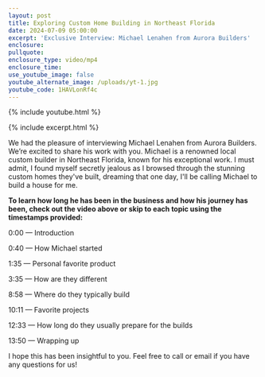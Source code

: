 ```yaml
---
layout: post
title: Exploring Custom Home Building in Northeast Florida
date: 2024-07-09 05:00:00
excerpt: 'Exclusive Interview: Michael Lenahen from Aurora Builders'
enclosure:
pullquote:
enclosure_type: video/mp4
enclosure_time:
use_youtube_image: false
youtube_alternate_image: /uploads/yt-1.jpg
youtube_code: 1HAVLonRf4c
---
```

{% include youtube.html %}

{% include excerpt.html %}

We  had the pleasure of interviewing Michael Lenahen from Aurora Builders. We’re excited to share his work with you. Michael is a renowned local custom builder in Northeast Florida, known for his exceptional work. I must admit, I found myself secretly jealous as I browsed through the stunning custom homes they've built, dreaming that one day, I'll be calling Michael to build a house for me.

**To learn how long he has been in the business and how his journey has been, check out the video above or skip to each topic using the timestamps provided:**

0:00 — Introduction

0:40 — How Michael started

1:35 — Personal favorite product

3:35 — How are they different

8:58 — Where do they typically build

10:11 — Favorite projects

12:33 — How long do they usually prepare for the builds

13:50 — Wrapping up

I hope this has been insightful to you. Feel free to call or email if you have any questions for us!